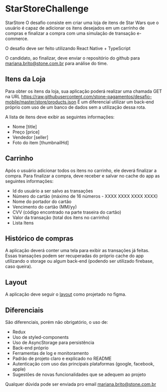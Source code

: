 # StarStoreChallenge

StarStore
O desafio consiste em criar uma loja de itens de Star Wars que o usuário é capaz de adicionar os itens desejados em um carrinho de compras e finalizar a compra com uma simulação de transação e-commerce.

O desafio deve ser feito utilizando React Native + TypeScript

O candidato, ao finalizar, deve enviar o repositório do github para mariana.brito@stone.com.br para análise do time.

## Itens da Loja
Para obter os itens da loja, sua aplicação poderá realizar uma chamada GET na URL https://raw.githubusercontent.com/stone-pagamentos/desafio-mobile/master/store/products.json
É um diferencial utilizar um back-end próprio com uso de um banco de dados sem a utilização dessa rota.

A lista de itens deve exibir as seguintes informações:

- Nome [title]
- Preço [price]
- Vendedor [seller]
- Foto do item [thumbnailHd]

## Carrinho
Após o usuário adicionar todos os itens no carrinho, ele deverá finalizar a compra. Para finalizar a compra, deve receber e salvar no cache do app as seguintes informações:

- Id do usuário a ser salvo as transações
- Número do cartão (máximo de 16 números - XXXX XXXX XXXX XXXX)
- Nome do portador do cartão
- Vencimento do cartão (MM/yy)
- CVV (código encontrado na parte traseira do cartão)
- Valor da transação (total dos itens no carrinho)
- Lista Itens

## Histórico de compras
A aplicação deverá conter uma tela para exibir as transações já feitas.
Essas transações podem ser recuperadas do próprio cache do app utilizando o storage ou algum back-end (podendo ser utilizado firebase, caso queira).

## Layout
A aplicação deve seguir o [layout](https://www.figma.com/file/ioHxpFUcGdWcfZxgFwasIR/StarStore?node-id=0%3A1) como projetado no figma.

## Diferenciais
São diferenciais, porém não obrigatório, o uso de:

- Redux
- Uso de styled-components
- Uso de AsyncStorage para persistência
- Back-end próprio
- Ferramentas de log e monitoramento
- Padrão de projeto claro e explicado no README
- Autenticação com uso das principais plataformas (google, facebook, apple)
- Sugestões de novas funcionalidades que se adequem ao projeto


Qualquer dúvida pode ser enviada pro email mariana.brito@stone.com.br
